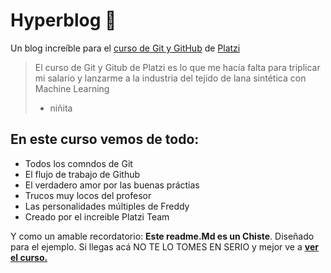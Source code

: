 # Hyperblog 💚
Un blog increíble para el [curso de Git y GitHub](http:/https://platzi.com/cursos/git-github// "curso de Git y GitHub") de [Platzi](http://https://platzi.com "Platzi")
> El curso de Git y Gitub de Platzi es lo que me hacía falta para triplicar mi salario y lanzarme a la industria del tejido de lana sintética con Machine Learning
> - niñita

## En este curso vemos de todo:
* Todos los comndos de Git 
* El flujo de trabajo de Github
* El verdadero amor por las buenas práctias
* Trucos muy locos del profesor
* Las personalidades múltiples de Freddy
* Creado por el   increible Platzi Team

Y como un amable recordatorio: **Este readme.Md es un Chiste**. Diseñado para el ejemplo. Si llegas acá   NO TE LO TOMES EN SERIO y mejor ve a **[ver el curso.](https://platzi.com/cursos/git-github/http:// "ver el curso.")**
